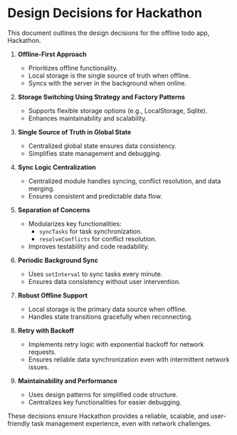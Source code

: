 # Design Decisions for Hackathon

This document outlines the design decisions for the offline todo app, Hackathon.

1. **Offline-First Approach**
    - Prioritizes offline functionality.
    - Local storage is the single source of truth when offline.
    - Syncs with the server in the background when online.

2. **Storage Switching Using Strategy and Factory Patterns**
    - Supports flexible storage options (e.g., LocalStorage, Sqlite).
    - Enhances maintainability and scalability.

3. **Single Source of Truth in Global State**
    - Centralized global state ensures data consistency.
    - Simplifies state management and debugging.

4. **Sync Logic Centralization**
    - Centralized module handles syncing, conflict resolution, and data merging.
    - Ensures consistent and predictable data flow.

5. **Separation of Concerns**
    - Modularizes key functionalities:
      - `syncTasks` for task synchronization.
      - `resolveConflicts` for conflict resolution.
    - Improves testability and code readability.

6. **Periodic Background Sync**
    - Uses `setInterval` to sync tasks every minute.
    - Ensures data consistency without user intervention.

7. **Robust Offline Support**
    - Local storage is the primary data source when offline.
    - Handles state transitions gracefully when reconnecting.

8. **Retry with Backoff**
    - Implements retry logic with exponential backoff for network requests.
    - Ensures reliable data synchronization even with intermittent network issues.

9. **Maintainability and Performance**
    - Uses design patterns for simplified code structure.
    - Centralizes key functionalities for easier debugging.

These decisions ensure Hackathon provides a reliable, scalable, and user-friendly task management experience, even with network challenges.
